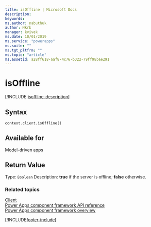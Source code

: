 ```yaml
---
title: isOffline | Microsoft Docs
description: 
keywords:
ms.author: nabuthuk
author: Nkrb
manager: kvivek
ms.date: 10/01/2019
ms.service: "powerapps"
ms.suite: ""
ms.tgt_pltfrm: ""
ms.topic: "article"
ms.assetid: a28ff618-aaf8-4c76-b322-79ff98bae291
---
```


# isOffline

[!INCLUDE [isoffline-description](includes/isoffline-description.md)]

## Syntax

`context.client.isOffline()`

## Available for

Model-driven apps

## Return Value

Type: `Boolean`
Description: **true** if the server is offline; **false** otherwise.

### Related topics

[Client](../client.md)<br/>
[Power Apps component framework API reference](../../reference/index.md)<br/>
[Power Apps component framework overview](../../overview.md)


[!INCLUDE[footer-include](../../../../includes/footer-banner.md)]